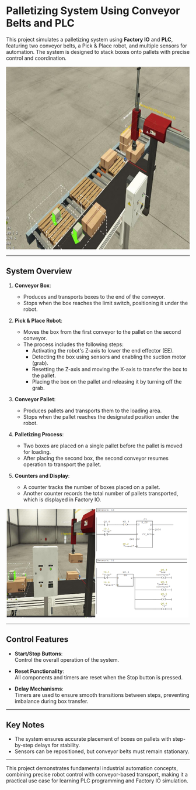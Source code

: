# Palletizing System Using Conveyor Belts and PLC

This project simulates a palletizing system using **Factory IO** and **PLC**, featuring two conveyor belts, a Pick & Place robot, and multiple sensors for automation. The system is designed to stack boxes onto pallets with precise control and coordination.

<img src="image/real_world.png" alt="world" width="900" height="500">

---

## **System Overview**

1. **Conveyor Box**:  
   - Produces and transports boxes to the end of the conveyor.  
   - Stops when the box reaches the limit switch, positioning it under the robot.

2. **Pick & Place Robot**:  
   - Moves the box from the first conveyor to the pallet on the second conveyor.  
   - The process includes the following steps:
     - Activating the robot's Z-axis to lower the end effector (EE).  
     - Detecting the box using sensors and enabling the suction motor (grab).  
     - Resetting the Z-axis and moving the X-axis to transfer the box to the pallet.  
     - Placing the box on the pallet and releasing it by turning off the grab.  

3. **Conveyor Pallet**:  
   - Produces pallets and transports them to the loading area.  
   - Stops when the pallet reaches the designated position under the robot.  

4. **Palletizing Process**:  
   - Two boxes are placed on a single pallet before the pallet is moved for loading.  
   - After placing the second box, the second conveyor resumes operation to transport the pallet.  

5. **Counters and Display**:  
   - A counter tracks the number of boxes placed on a pallet.  
   - Another counter records the total number of pallets transported, which is displayed in Factory IO.  
<img src="image/counter.png" alt="world" width="500" height="300">

---

## **Control Features**

- **Start/Stop Buttons**:  
  Control the overall operation of the system.  

- **Reset Functionality**:  
  All components and timers are reset when the Stop button is pressed.  

- **Delay Mechanisms**:  
  Timers are used to ensure smooth transitions between steps, preventing imbalance during box transfer.
  
---
## **Key Notes**

- The system ensures accurate placement of boxes on pallets with step-by-step delays for stability.  
- Sensors can be repositioned, but conveyor belts must remain stationary.  

---

This project demonstrates fundamental industrial automation concepts, combining precise robot control with conveyor-based transport, making it a practical use case for learning PLC programming and Factory IO simulation.
